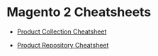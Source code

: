 # Magento 2 Cheatsheets

* [Product Collection Cheatsheet](product-collection-cheatsheet.md)

* [Product Repository Cheatsheet](product-repository-cheatsheet.md)



